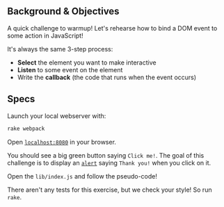 ## Background & Objectives

A quick challenge to warmup! Let's rehearse how to bind a DOM event to some action in JavaScript!

It's always the same 3-step process:

- **Select** the element you want to make interactive
- **Listen** to some event on the element
- Write the **callback** (the code that runs when the event occurs)

## Specs

Launch your local webserver with:

```bash
rake webpack
```

Open [`localhost:8080`](http://localhost:8080) in your browser.

You should see a big green button saying `Click me!`. The goal of this challenge is to display an [`alert`](https://developer.mozilla.org/en-US/docs/Web/API/Window/alert) saying `Thank you!` when you click on it.

Open the `lib/index.js` and follow the pseudo-code!

There aren't any tests for this exercise, but we check your style! So run `rake`.
